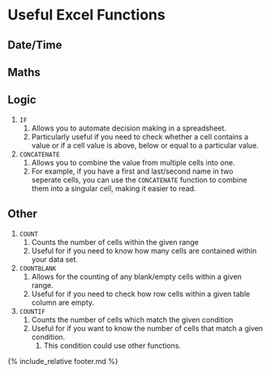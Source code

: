 # Useful Excel Functions

## Date/Time

## Maths

## Logic

1. `IF`
   1. Allows you to automate decision making in a spreadsheet.
   2. Particularly useful if you need to check whether a cell contains a value or if a cell value is above, below or equal to a particular value.
2. `CONCATENATE`
   1. Allows you to combine the value from multiple cells into one.
   2. For example, if you have a first and last/second name in two seperate cells, you can use the `CONCATENATE` function to combine them into a singular cell, making it easier to read.

## Other

1. `COUNT`
   1. Counts the number of cells within the given range
   2. Useful for if you need to know how many cells are contained within your data set.
2. `COUNTBLANK`
   1. Allows for the counting of any blank/empty cells within a given range.
   2. Useful for if you need to check how row cells within a given table column are empty.
3. `COUNTIF`
   1. Counts the number of cells which match the given condition
   2. Useful for if you want to know the number of cells that match a given condition.
      1. This condition could use other functions.

{% include_relative footer.md %}
